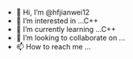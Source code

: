 - 👋 Hi, I’m @hfjianwei12
- 👀 I’m interested in ...C++
- 🌱 I’m currently learning ...C++
- 💞️ I’m looking to collaborate on ...
- 📫 How to reach me ...

<!---
hfjianwei12/hfjianwei12 is a ✨ special ✨ repository because its `README.md` (this file) appears on your GitHub profile.
You can click the Preview link to take a look at your changes.
--->

